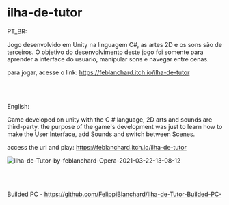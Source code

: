 # ilha-de-tutor

PT_BR:

Jogo desenvolvido em Unity na linguagem C#, as artes 2D e os sons são de terceiros.
O objetivo do desenvolvimento deste jogo foi somente para aprender a interface do usuário, manipular sons e navegar entre cenas.

para jogar, acesse o link: https://feblanchard.itch.io/ilha-de-tutor

<br></br>

English:

Game developed on unity with the C # language, 2D arts and sounds are third-party.
the purpose of the game's development was just to learn how to make the User Interface, add Sounds and switch between Scenes.

access the url and play: https://feblanchard.itch.io/ilha-de-tutor

![Ilha-de-Tutor-by-feblanchard-Opera-2021-03-22-13-08-12](https://user-images.githubusercontent.com/59889267/112021397-04ba7c00-8b10-11eb-9367-8d120dbc7a3e.gif)

<br></br>

Builded PC - https://github.com/FelippiBlanchard/Ilha-de-Tutor-Builded-PC-

